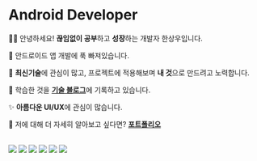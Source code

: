 # Android Developer
🙋‍♂️ 안녕하세요! **끊임없이 공부**하고 **성장**하는 개발자 한상우입니다.


📱 안드로이드 앱 개발에 푹 빠져있습니다.


🚀 **최신기술**에 관심이 많고, 프로젝트에 적용해보며 **내 것**으로 만드려고 노력합니다.


📄 학습한 것을 [**기술 블로그**](https://gogigood.tistory.com/)에 기록하고 있습니다.


✨ **아름다운 UI/UX**에 관심이 많습니다.

🧐 저에 대해 더 자세히 알아보고 싶다면? [**포트폴리오**](https://smiling-titanium-673.notion.site/592a41c317684572aa89317d6b91a9e2)

<br>

<div>
<img src="https://img.shields.io/badge/android-3DDC84?style=for-the-badge&logo=android&logoColor=white"> 
<img src="https://img.shields.io/badge/kotlin-7f52ff?style=for-the-badge&logo=kotlin&logoColor=white"> 
<img src="https://img.shields.io/badge/java-ff7800?style=for-the-badge&logo=java&logoColor=white">
<img src="https://img.shields.io/badge/jetpack compose-4285f4?style=for-the-badge&logo=jetpack-compose&logoColor=white">
<img src="https://img.shields.io/badge/mysql-4479a1?style=for-the-badge&logo=mysql&logoColor=white">
<img src="https://img.shields.io/badge/firebase-ffca28?style=for-the-badge&logo=firebase&logoColor=white">
</div>


<!--
**SangWoo-Han97/SangWoo-Han97** is a ✨ _special_ ✨ repository because its `README.md` (this file) appears on your GitHub profile.

Here are some ideas to get you started:

- 🔭 I’m currently working on ...
- 🌱 I’m currently learning ...
- 👯 I’m looking to collaborate on ...
- 🤔 I’m looking for help with ...
- 💬 Ask me about ...
- 📫 How to reach me: ...
- 😄 Pronouns: ...
- ⚡ Fun fact: ...
-->
